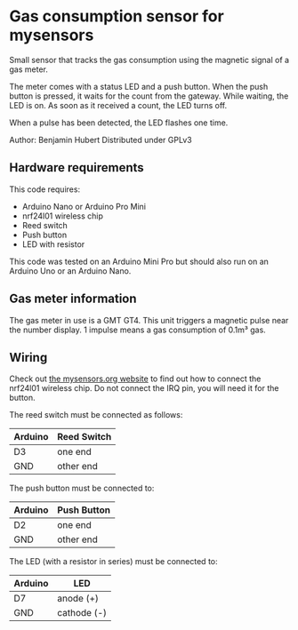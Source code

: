 Gas consumption sensor for mysensors
======================================
Small sensor that tracks the gas consumption using the magnetic signal of a
gas meter.

The meter comes with a status LED and a push button. When the push button is
pressed, it waits for the count from the gateway. While waiting, the LED is on.
As soon as it received a count, the LED turns off.

When a pulse has been detected, the LED flashes one time.

Author: Benjamin Hubert
Distributed under GPLv3

Hardware requirements
-----------------------
This code requires:

  * Arduino Nano or Arduino Pro Mini
  * nrf24l01 wireless chip
  * Reed switch
  * Push button
  * LED with resistor

This code was tested on an Arduino Mini Pro but should also run on an Arduino
Uno or an Arduino Nano.

Gas meter information
-----------------------
The gas meter in use is a GMT GT4. This unit triggers a magnetic pulse near the
number display. 1 impulse means a gas consumption of 0.1m³ gas.

Wiring
--------
Check out [the mysensors.org website][1] to find out how to connect the
nrf24l01 wireless chip. Do not connect the IRQ pin, you will need it for
the button.

The reed switch must be connected as follows:

| Arduino | Reed Switch |
| ------- | ----------- |
|   D3    | one end     |
|   GND   | other end   |

The push button must be connected to:

| Arduino | Push Button |
| ------- | ----------- |
|   D2    | one end     |
|   GND   | other end   |

The LED (with a resistor in series) must be connected to:

| Arduino | LED         |
| ------- | ----------- |
|   D7    | anode   (+) |
|   GND   | cathode (-) |

[1]: https://www.mysensors.org/build/connect_radio

